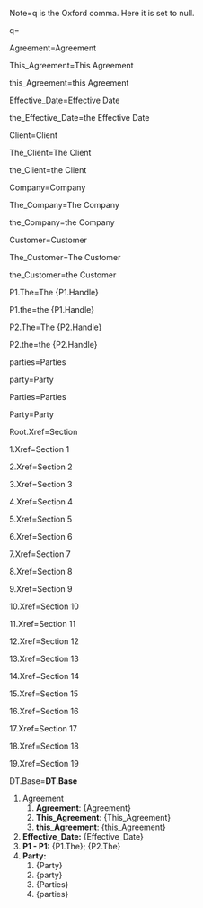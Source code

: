 Note=q is the Oxford comma.  Here it is set to null.

q=</i>

Agreement=<span class="definedterm">Agreement</span>

This_Agreement=This <span class="definedterm">Agreement</span>

this_Agreement=this <span class="definedterm">Agreement</span>

Effective_Date=<span class="definedterm">Effective Date</span>

the_Effective_Date=the <span class="definedterm">Effective Date</span>

Client=<span class="definedterm">Client</span>

The_Client=The <span class="definedterm">Client</span>

the_Client=the <span class="definedterm">Client</span>

Company=<span class="definedterm">Company</span>

The_Company=The <span class="definedterm">Company</span>

the_Company=the <span class="definedterm">Company</span>

Customer=<span class="definedterm">Customer</span>

The_Customer=The <span class="definedterm">Customer</span>

the_Customer=the <span class="definedterm">Customer</span>

P1.The=The {P1.Handle}

P1.the=the {P1.Handle}

P2.The=The {P2.Handle}

P2.the=the {P2.Handle}

parties=<span class="definedterm">Parties</span>

party=<span class="definedterm">Party</span>

Parties=<span class="definedterm">Parties</span>

Party=<span class="definedterm">Party</span>

Root.Xref=<span class="xref">Section</span>

1.Xref=<span class="xref">Section 1</span>

2.Xref=<span class="xref">Section 2</span>

3.Xref=<span class="xref">Section 3</span>

4.Xref=<span class="xref">Section 4</span>

5.Xref=<span class="xref">Section 5</span>

6.Xref=<span class="xref">Section 6</span>

7.Xref=<span class="xref">Section 7</span>

8.Xref=<span class="xref">Section 8</span>

9.Xref=<span class="xref">Section 9</span>

10.Xref=<span class="xref">Section 10</span>

11.Xref=<span class="xref">Section 11</span>

12.Xref=<span class="xref">Section 12</span>

13.Xref=<span class="xref">Section 13</span>

14.Xref=<span class="xref">Section 14</span>

15.Xref=<span class="xref">Section 15</span>

16.Xref=<span class="xref">Section 16</span>

17.Xref=<span class="xref">Section 17</span>

18.Xref=<span class="xref">Section 18</span>

19.Xref=<span class="xref">Section 19</span>


DT.Base=<b>DT.Base</b><ol><li>Agreement<ol><li><b>Agreement</b>: {Agreement}<li><b>This_Agreement</b>: {This_Agreement}<li><b>this_Agreement</b>: {this_Agreement}</ol><li><b>Effective_Date:</b> {Effective_Date}<li><b>P1 - P1:</b> {P1.The}; {P2.The}<li><b>Party:</b><ol><li>{Party}<li>{party}<li>{Parties}<li>{parties}</ol></ol>